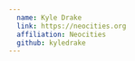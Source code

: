 ```yaml
---
  name: Kyle Drake
  link: https://neocities.org
  affiliation: Neocities 
  github: kyledrake
---
```

